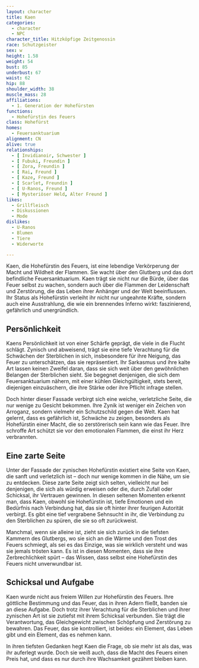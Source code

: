 ```yaml
---
layout: character
title: Kaen
categories:
  - character
  - NPC
character_title: Hitzköpfige Zeitgenossin
race: Schutzgeister
sex: w
height: 1.58
weight: 54
bust: 85
underbust: 67
waist: 62
hip: 88
shoulder_width: 38
muscle_mass: 28
affiliations:
  - 1. Generation der Hohefürsten
functions:
  - Hohefürstin des Feuers
class: Hohefürst
homes:
  - Feuersanktuarium
alignment: CN
alive: true
relationships:
  - [ Invidianoir, Schwester ]
  - [ Fubuki, Freundin ]
  - [ Zora, Freundin ]
  - [ Rai, Freund ]
  - [ Kaze, Freund ]
  - [ Scarlet, Freundin ]
  - [ U-Ranos, Freund ]
  - [ Mysteriöser Held, Alter Freund ]
likes:
  - Grillfleisch
  - Diskussionen
  - Mode
dislikes:
  - U-Ranos
  - Blumen
  - Tiere
  - Widerworte

---
```


Kaen, die Hohefürstin des Feuers, ist eine lebendige Verkörperung der Macht und Wildheit der Flammen. Sie wacht über den
Glutberg und das dort befindliche Feuersanktuarium. Kaen trägt sie nicht nur die Bürde, über das Feuer selbst zu wachen,
sondern auch über die Flammen der Leidenschaft und Zerstörung, die das Leben ihrer Anhänger und der Welt beeinflussen.
Ihr Status als Hohefürstin verleiht ihr nicht nur ungeahnte Kräfte, sondern auch eine Ausstrahlung, die wie ein
brennendes Inferno wirkt: faszinierend, gefährlich und unergründlich.

<!--more-->

## Persönlichkeit

Kaens Persönlichkeit ist von einer Schärfe geprägt, die viele in die Flucht schlägt. Zynisch und abweisend, trägt sie
eine tiefe Verachtung für die Schwächen der Sterblichen in sich, insbesondere für ihre Neigung, das Feuer zu
unterschätzen, das sie repräsentiert. Ihr Sarkasmus und ihre kalte Art lassen keinen Zweifel daran, dass sie sich weit
über den gewöhnlichen Belangen der Sterblichen sieht. Sie begegnet denjenigen, die sich dem Feuersanktuarium nähern, mit
einer kühlen Gleichgültigkeit, stets bereit, diejenigen einzuäschern, die ihre Stärke oder ihre Pflicht infrage stellen.

Doch hinter dieser Fassade verbirgt sich eine weiche, verletzliche Seite, die nur wenige zu Gesicht bekommen. Ihre Zynik
ist weniger ein Zeichen von Arroganz, sondern vielmehr ein Schutzschild gegen die Welt. Kaen hat gelernt, dass es
gefährlich ist, Schwäche zu zeigen, besonders als Hohefürstin einer Macht, die so zerstörerisch sein kann wie das Feuer.
Ihre schroffe Art schützt sie vor den emotionalen Flammen, die einst ihr Herz verbrannten.

## Eine zarte Seite

Unter der Fassade der zynischen Hohefürstin existiert eine Seite von Kaen, die sanft und verletzlich ist – doch nur
wenige kommen in die Nähe, um sie zu entdecken. Diese zarte Seite zeigt sich selten, vielleicht nur bei denjenigen, die
sich als würdig erweisen oder die, durch Zufall oder Schicksal, ihr Vertrauen gewinnen. In diesen seltenen Momenten
erkennt man, dass Kaen, obwohl sie Hohefürstin ist, tiefe Emotionen und ein Bedürfnis nach Verbindung hat, das sie oft
hinter ihrer feurigen Autorität verbirgt. Es gibt eine tief vergrabene Sehnsucht in ihr, die Verbindung zu den
Sterblichen zu spüren, die sie so oft zurückweist.

Manchmal, wenn sie alleine ist, zieht sie sich zurück in die tiefsten Kammern des Glutbergs, wo sie sich an die Wärme
und den Trost des Feuers schmiegt, als sei es das Einzige, was sie wirklich versteht und was sie jemals trösten kann. Es
ist in diesen Momenten, dass sie ihre Zerbrechlichkeit spürt – das Wissen, dass selbst eine Hohefürstin des Feuers nicht
unverwundbar ist.

## Schicksal und Aufgabe

Kaen wurde nicht aus freiem Willen zur Hohefürstin des Feuers. Ihre göttliche Bestimmung und das Feuer, das in ihren
Adern fließt, banden sie an diese Aufgabe. Doch trotz ihrer Verachtung für die Sterblichen und ihrer zynischen Art ist
sie zutiefst mit ihrem Schicksal verbunden. Sie trägt die Verantwortung, das Gleichgewicht zwischen Schöpfung und
Zerstörung zu bewahren. Das Feuer, das sie kontrolliert, ist beides: ein Element, das Leben gibt und ein Element, das es
nehmen kann.

In ihren tiefsten Gedanken hegt Kaen die Frage, ob sie mehr ist als das, was ihr auferlegt wurde. Doch sie weiß auch,
dass die Macht des Feuers einen Preis hat, und dass es nur durch ihre Wachsamkeit gezähmt bleiben kann.